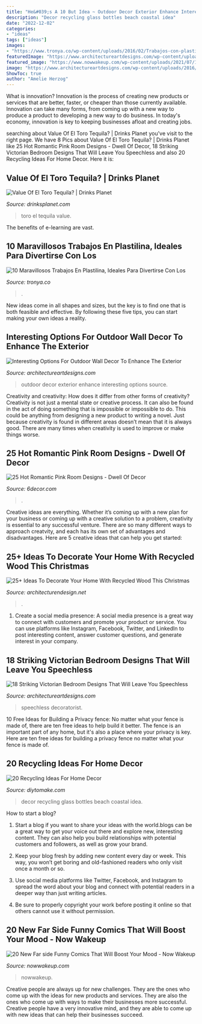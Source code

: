 ```yaml
---
title: "He&#039;s A 10 But Idea ~ Outdoor Decor Exterior Enhance Interesting Options Source"
description: "Decor recycling glass bottles beach coastal idea"
date: "2022-12-02"
categories:
- "ideas"
tags: ["ideas"]
images:
- "https://www.tronya.co/wp-content/uploads/2016/02/Trabajos-con-plastilina-foto-3.jpg"
featuredImage: "https://www.architectureartdesigns.com/wp-content/uploads/2016/06/2-30.jpg"
featured_image: "https://www.nowwakeup.com/wp-content/uploads/2021/07/199762790_10226064232182051_6651074769114109099_n-696x938.jpg"
image: "https://www.architectureartdesigns.com/wp-content/uploads/2016/06/2-30.jpg"
ShowToc: true
author: "Amelie Herzog"
---
```



What is innovation?
Innovation is the process of creating new products or services that are better, faster, or cheaper than those currently available. Innovation can take many forms, from coming up with a new way to produce a product to developing a new way to do business. In today's economy, innovation is key to keeping businesses afloat and creating jobs.

	

		
searching about Value Of El Toro Tequila? | Drinks Planet you've visit to the right page. We have 8 Pics about Value Of El Toro Tequila? | Drinks Planet like 25 Hot Romantic Pink Room Designs - Dwell Of Decor, 18 Striking Victorian Bedroom Designs That Will Leave You Speechless and also 20 Recycling Ideas For Home Decor. Here it is:
		
    
## Value Of El Toro Tequila? | Drinks Planet

<img loading=lazy src="https://decg5lu73tfmh.cloudfront.net/drinksplanet.com/images/fbfiles/images/El-Toro-Front-dz9dgzndu3_v_1606412410.jpg" onerror="this.onerror=null;this.src='https://tse1.mm.bing.net/th?id=OIP.b1IbcaoczCuVuXJdiOzkwwHaJ4&amp;pid=15.1';" alt="Value Of El Toro Tequila? | Drinks Planet">

_Source: drinksplanet.com_

>toro el tequila value. 

	

The benefits of e-learning are vast.

    
## 10 Maravillosos Trabajos En Plastilina, Ideales Para Divertirse Con Los

<img loading=lazy src="https://www.tronya.co/wp-content/uploads/2016/02/Trabajos-con-plastilina-foto-3.jpg" onerror="this.onerror=null;this.src='https://tse1.mm.bing.net/th?id=OIP.t21cIyqTnyYlwlHku0pftgHaNl&amp;pid=15.1';" alt="10 Maravillosos Trabajos En Plastilina, Ideales Para Divertirse Con Los">

_Source: tronya.co_

>. 

	

New ideas come in all shapes and sizes, but the key is to find one that is both feasible and effective. By following these five tips, you can start making your own ideas a reality.

    
## Interesting Options For Outdoor Wall Decor To Enhance The Exterior

<img loading=lazy src="https://www.architectureartdesigns.com/wp-content/uploads/2017/02/6-23.jpg" onerror="this.onerror=null;this.src='https://tse2.mm.bing.net/th?id=OIP.ZjW5IYY7mzVThM7dUkB6FAHaJ4&amp;pid=15.1';" alt="Interesting Options For Outdoor Wall Decor To Enhance The Exterior">

_Source: architectureartdesigns.com_

>outdoor decor exterior enhance interesting options source. 

	

Creativity and creativity: How does it differ from other forms of creativity?
Creativity is not just a mental state or creative process. It can also be found in the act of doing something that is impossible or impossible to do. This could be anything from designing a new product to writing a novel. Just because creativity is found in different areas doesn’t mean that it is always good. There are many times when creativity is used to improve or make things worse.

    
## 25 Hot Romantic Pink Room Designs - Dwell Of Decor

<img loading=lazy src="https://4.bp.blogspot.com/-i3NAUgWawnw/V9L4OO2DpVI/AAAAAAAArzw/F9O06LShKSkSKUTrqJwkzQWpedRlQdDvgCLcB/s1600/girl-bedroom-ideas-with-pink-walls.jpg" onerror="this.onerror=null;this.src='https://tse3.mm.bing.net/th?id=OIP.pmOrJ2pTqQr2itMdszG45AHaJ3&amp;pid=15.1';" alt="25 Hot Romantic Pink Room Designs - Dwell Of Decor">

_Source: 6decor.com_

>. 

	

Creative ideas are everything. Whether it’s coming up with a new plan for your business or coming up with a creative solution to a problem, creativity is essential to any successful venture. There are so many different ways to approach creatvity, and each has its own set of advantages and disadvantages. Here are 5 creative ideas that can help you get started: 

    
## 25+ Ideas To Decorate Your Home With Recycled Wood This Christmas

<img loading=lazy src="https://cdn.architecturendesign.net/wp-content/uploads/2015/12/AD-Ideas-To-Decorate-Your-Home-With-Recycled-Wood-This-02.jpg" onerror="this.onerror=null;this.src='https://tse3.mm.bing.net/th?id=OIP.oRYbCq6wh6aS-Dx9hv2pIQHaJ4&amp;pid=15.1';" alt="25+ Ideas To Decorate Your Home With Recycled Wood This Christmas">

_Source: architecturendesign.net_

>. 

	

1. Create a social media presence: A social media presence is a great way to connect with customers and promote your product or service. You can use platforms like Instagram, Facebook, Twitter, and LinkedIn to post interesting content, answer customer questions, and generate interest in your company.

    
## 18 Striking Victorian Bedroom Designs That Will Leave You Speechless

<img loading=lazy src="https://www.architectureartdesigns.com/wp-content/uploads/2016/06/2-30.jpg" onerror="this.onerror=null;this.src='https://tse2.mm.bing.net/th?id=OIP.KH8nGmfXU_EUJfH6hgXfMwHaE1&amp;pid=15.1';" alt="18 Striking Victorian Bedroom Designs That Will Leave You Speechless">

_Source: architectureartdesigns.com_

>speechless decoratorist. 

	

10 Free Ideas for Building a Privacy fence: No matter what your fence is made of, there are ten free ideas to help build it better.
The fence is an important part of any home, but it's also a place where your privacy is key. Here are ten free ideas for building a privacy fence no matter what your fence is made of.

    
## 20 Recycling Ideas For Home Decor

<img loading=lazy src="https://www.diytomake.com/wp-content/uploads/2016/03/glass-bottles-bottles-decor-ideas.jpg" onerror="this.onerror=null;this.src='https://tse3.mm.bing.net/th?id=OIP.aeawtpj3z1kYw3stuI-fhQHaJ3&amp;pid=15.1';" alt="20 Recycling Ideas For Home Decor">

_Source: diytomake.com_

>decor recycling glass bottles beach coastal idea. 

	

How to start a blog?
1. Start a blog if you want to share your ideas with the world.blogs can be a great way to get your voice out there and explore new, interesting content. They can also help you build relationships with potential customers and followers, as well as grow your brand.
2. Keep your blog fresh by adding new content every day or week. This way, you won’t get boring and old-fashioned readers who only visit once a month or so.

3. Use social media platforms like Twitter, Facebook, and Instagram to spread the word about your blog and connect with potential readers in a deeper way than just writing articles.

4. Be sure to properly copyright your work before posting it online so that others cannot use it without permission.

    
## 20 New Far Side Funny Comics That Will Boost Your Mood - Now Wakeup

<img loading=lazy src="https://www.nowwakeup.com/wp-content/uploads/2021/07/199762790_10226064232182051_6651074769114109099_n-696x938.jpg" onerror="this.onerror=null;this.src='https://tse2.mm.bing.net/th?id=OIP.4ycOMrYsbinTxYxM2qMuHAHaJ-&amp;pid=15.1';" alt="20 New Far side Funny Comics That Will Boost Your Mood - Now Wakeup">

_Source: nowwakeup.com_

>nowwakeup. 

	

Creative people are always up for new challenges. They are the ones who come up with the ideas for new products and services. They are also the ones who come up with ways to make their businesses more successful. Creative people have a very innovative mind, and they are able to come up with new ideas that can help their businesses succeed.

